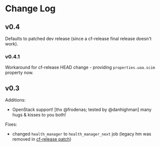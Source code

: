 # Change Log

## v0.4

Defaults to patched dev release (since a cf-release final release doesn't work).

### v0.4.1

Workaround for cf-release HEAD change - providing `properties.uaa.scim` property now.

## v0.3

Additions:

* OpenStack support! [thx @frodenas; tested by @danhighman] many hugs & kisses to you both!

Fixes:

* changed `health_manager` to `health_manager_next` job (legacy hm was removed in [cf-release patch](https://github.com/cloudfoundry/cf-release/commit/cba60f2e2dee13b7e09eb178eec72aa084a15b1a))
